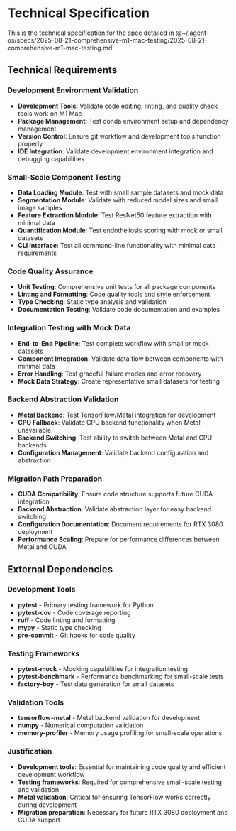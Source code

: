 # Technical Specification

This is the technical specification for the spec detailed in @~/.agent-os/specs/2025-08-21-comprehensive-m1-mac-testing/2025-08-21-comprehensive-m1-mac-testing.md

## Technical Requirements

### Development Environment Validation
- **Development Tools**: Validate code editing, linting, and quality check tools work on M1 Mac
- **Package Management**: Test conda environment setup and dependency management
- **Version Control**: Ensure git workflow and development tools function properly
- **IDE Integration**: Validate development environment integration and debugging capabilities

### Small-Scale Component Testing
- **Data Loading Module**: Test with small sample datasets and mock data
- **Segmentation Module**: Validate with reduced model sizes and small image samples
- **Feature Extraction Module**: Test ResNet50 feature extraction with minimal data
- **Quantification Module**: Test endotheliosis scoring with mock or small datasets
- **CLI Interface**: Test all command-line functionality with minimal data requirements

### Code Quality Assurance
- **Unit Testing**: Comprehensive unit tests for all package components
- **Linting and Formatting**: Code quality tools and style enforcement
- **Type Checking**: Static type analysis and validation
- **Documentation Testing**: Validate code documentation and examples

### Integration Testing with Mock Data
- **End-to-End Pipeline**: Test complete workflow with small or mock datasets
- **Component Integration**: Validate data flow between components with minimal data
- **Error Handling**: Test graceful failure modes and error recovery
- **Mock Data Strategy**: Create representative small datasets for testing

### Backend Abstraction Validation
- **Metal Backend**: Test TensorFlow/Metal integration for development
- **CPU Fallback**: Validate CPU backend functionality when Metal unavailable
- **Backend Switching**: Test ability to switch between Metal and CPU backends
- **Configuration Management**: Validate backend configuration and abstraction

### Migration Path Preparation
- **CUDA Compatibility**: Ensure code structure supports future CUDA integration
- **Backend Abstraction**: Validate abstraction layer for easy backend switching
- **Configuration Documentation**: Document requirements for RTX 3080 deployment
- **Performance Scaling**: Prepare for performance differences between Metal and CUDA

## External Dependencies

### Development Tools
- **pytest** - Primary testing framework for Python
- **pytest-cov** - Code coverage reporting
- **ruff** - Code linting and formatting
- **mypy** - Static type checking
- **pre-commit** - Git hooks for code quality

### Testing Frameworks
- **pytest-mock** - Mocking capabilities for integration testing
- **pytest-benchmark** - Performance benchmarking for small-scale tests
- **factory-boy** - Test data generation for small datasets

### Validation Tools
- **tensorflow-metal** - Metal backend validation for development
- **numpy** - Numerical computation validation
- **memory-profiler** - Memory usage profiling for small-scale operations

### Justification
- **Development tools**: Essential for maintaining code quality and efficient development workflow
- **Testing frameworks**: Required for comprehensive small-scale testing and validation
- **Metal validation**: Critical for ensuring TensorFlow works correctly during development
- **Migration preparation**: Necessary for future RTX 3080 deployment and CUDA support

